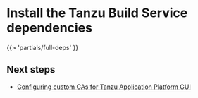 # Install the Tanzu Build Service dependencies

<!-- The below partial is in the docs-tap/partials directory -->

{{> 'partials/full-deps' }}

## <a id='next-steps'></a>Next steps

- [Configuring custom CAs for Tanzu Application Platform GUI](tap-gui/non-standard-certs.md)
